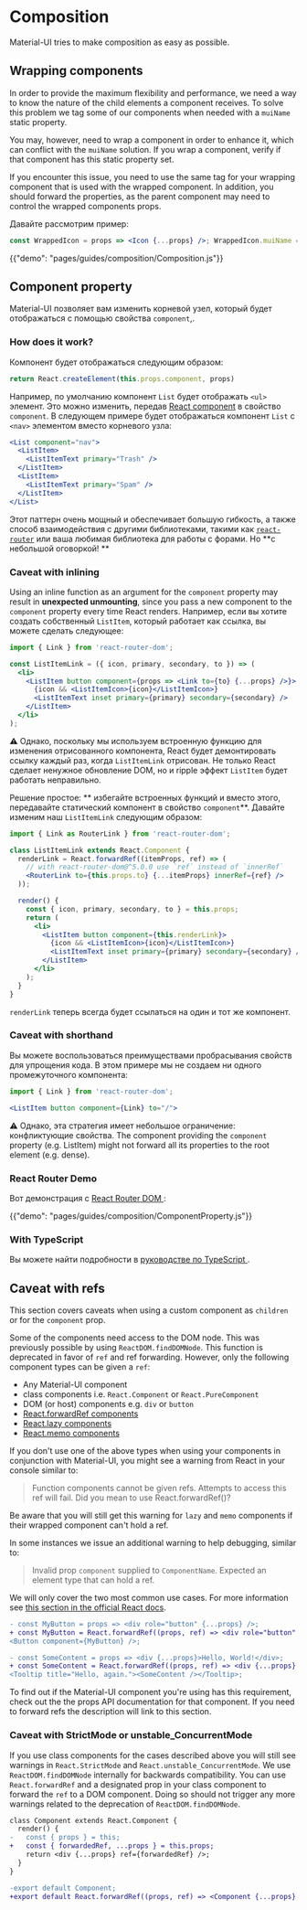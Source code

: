 # Composition

<p class="description">Material-UI tries to make composition as easy as possible.</p>

## Wrapping components

In order to provide the maximum flexibility and performance, we need a way to know the nature of the child elements a component receives. To solve this problem we tag some of our components when needed with a `muiName` static property.

You may, however, need to wrap a component in order to enhance it, which can conflict with the `muiName` solution. If you wrap a component, verify if that component has this static property set.

If you encounter this issue, you need to use the same tag for your wrapping component that is used with the wrapped component. In addition, you should forward the properties, as the parent component may need to control the wrapped components props.

Давайте рассмотрим пример:

```jsx
const WrappedIcon = props => <Icon {...props} />; WrappedIcon.muiName = Icon.muiName;
```

{{"demo": "pages/guides/composition/Composition.js"}}

## Component property

Material-UI позволяет вам изменить корневой узел, который будет отображаться с помощью свойства `component`,.

### How does it work?

Компонент будет отображаться следующим образом:

```js
return React.createElement(this.props.component, props)
```

Например, по умолчанию компонент `List` будет отображать `<ul>` элемент. Это можно изменить, передав [React component](https://reactjs.org/docs/components-and-props.html#function-and-class-components) в свойство `component`. В следующем примере будет отображаться компонент `List` с `<nav>` элементом вместо корневого узла:

```jsx
<List component="nav">
  <ListItem>
    <ListItemText primary="Trash" />
  </ListItem>
  <ListItem>
    <ListItemText primary="Spam" />
  </ListItem>
</List>
```

Этот паттерн очень мощный и обеспечивает большую гибкость, а также способ взаимодействия с другими библиотеками, такими как [`react-router`](#react-router-demo) или ваша любимая библиотека для работы с форами. Но **с небольшой оговоркой! **

### Caveat with inlining

Using an inline function as an argument for the `component` property may result in **unexpected unmounting**, since you pass a new component to the `component` property every time React renders. Например, если вы хотите создать собственный `ListItem`, который работает как ссылка, вы можете сделать следующее:

```jsx
import { Link } from 'react-router-dom';

const ListItemLink = ({ icon, primary, secondary, to }) => (
  <li>
    <ListItem button component={props => <Link to={to} {...props} />}>
      {icon && <ListItemIcon>{icon}</ListItemIcon>}
      <ListItemText inset primary={primary} secondary={secondary} />
    </ListItem>
  </li>
);
```

⚠️ Однако, поскольку мы используем встроенную функцию для изменения отрисованного компонента, React будет демонтировать ссылку каждый раз, когда ` ListItemLink ` отрисован. Не только React сделает ненужное обновление DOM, но и ripple эффект `ListItem` будет работать неправильно.

Решение простое: ** избегайте встроенных функций и вместо этого, передавайте статический компонент в свойство `component`**. Давайте изменим наш `ListItemLink` следующим образом:

```jsx
import { Link as RouterLink } from 'react-router-dom';

class ListItemLink extends React.Component {
  renderLink = React.forwardRef((itemProps, ref) => (
    // with react-router-dom@^5.0.0 use `ref` instead of `innerRef`
    <RouterLink to={this.props.to} {...itemProps} innerRef={ref} />
  ));

  render() {
    const { icon, primary, secondary, to } = this.props;
    return (
      <li>
        <ListItem button component={this.renderLink}>
          {icon && <ListItemIcon>{icon}</ListItemIcon>}
          <ListItemText inset primary={primary} secondary={secondary} />
        </ListItem>
      </li>
    );
  }
}
```

` renderLink ` теперь всегда будет ссылаться на один и тот же компонент.

### Caveat with shorthand

Вы можете воспользоваться преимуществами пробрасывания свойств для упрощения кода. В этом примере мы не создаем ни одного промежуточного компонента:

```jsx
import { Link } from 'react-router-dom';

<ListItem button component={Link} to="/">
```

⚠️ Однако, эта стратегия имеет небольшое ограничение: конфликтующие свойства. The component providing the `component` property (e.g. ListItem) might not forward all its properties to the root element (e.g. dense).

### React Router Demo

Вот демонстрация с [ React Router DOM ](https://github.com/ReactTraining/react-router):

{{"demo": "pages/guides/composition/ComponentProperty.js"}}

### With TypeScript

Вы можете найти подробности в [ руководстве по TypeScript ](/guides/typescript/#usage-of-component-property).

## Caveat with refs

This section covers caveats when using a custom component as `children` or for the `component` prop.

Some of the components need access to the DOM node. This was previously possible by using `ReactDOM.findDOMNode`. This function is deprecated in favor of `ref` and ref forwarding. However, only the following component types can be given a `ref`:

- Any Material-UI component
- class components i.e. `React.Component` or `React.PureComponent`
- DOM (or host) components e.g. `div` or `button`
- [React.forwardRef components](https://reactjs.org/docs/react-api.html#reactforwardref)
- [React.lazy components](https://reactjs.org/docs/react-api.html#reactlazy)
- [React.memo components](https://reactjs.org/docs/react-api.html#reactmemo)

If you don't use one of the above types when using your components in conjunction with Material-UI, you might see a warning from React in your console similar to:

> Function components cannot be given refs. Attempts to access this ref will fail. Did you mean to use React.forwardRef()?

Be aware that you will still get this warning for `lazy` and `memo` components if their wrapped component can't hold a ref.

In some instances we issue an additional warning to help debugging, similar to:

> Invalid prop `component` supplied to `ComponentName`. Expected an element type that can hold a ref.

We will only cover the two most common use cases. For more information see [this section in the official React docs](https://reactjs.org/docs/forwarding-refs.html).

```diff
- const MyButton = props => <div role="button" {...props} />;
+ const MyButton = React.forwardRef((props, ref) => <div role="button" {...props} ref={ref} />);
<Button component={MyButton} />;
```

```diff
- const SomeContent = props => <div {...props}>Hello, World!</div>;
+ const SomeContent = React.forwardRef((props, ref) => <div {...props} ref={ref}>Hello, World!</div>);
<Tooltip title="Hello, again."><SomeContent /></Tooltip>;
```

To find out if the Material-UI component you're using has this requirement, check out the the props API documentation for that component. If you need to forward refs the description will link to this section.

### Caveat with StrictMode or unstable_ConcurrentMode

If you use class components for the cases described above you will still see warnings in `React.StrictMode` and `React.unstable_ConcurrentMode`. We use `ReactDOM.findDOMNode` internally for backwards compatibility. You can use `React.forwardRef` and a designated prop in your class component to forward the `ref` to a DOM component. Doing so should not trigger any more warnings related to the deprecation of `ReactDOM.findDOMNode`.

```diff
class Component extends React.Component {
  render() {
-   const { props } = this;
+   const { forwardedRef, ...props } = this.props;
    return <div {...props} ref={forwardedRef} />;
  }
}

-export default Component;
+export default React.forwardRef((props, ref) => <Component {...props} forwardedRef={ref} />);
```